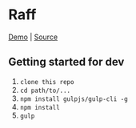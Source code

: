 # Raff


[Demo][demo] | [Source][source]

[demo]: https://andrivash.github.io/raff/
[source]: https://github.com/andrIvash/raff/tree/source


## Getting started for dev

1. ```clone this repo```
2. ```cd path/to/...```
3. ```npm install gulpjs/gulp-cli -g```
4. ```npm install```  
5. ```gulp```
